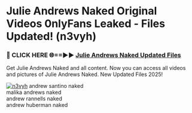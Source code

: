 # Julie Andrews Naked Original Videos 0nlyFans Leaked - Files Updated! (n3vyh)

<h3>🔴 CLICK HERE 🌐==►► <a href="https://tinyurl.com/yckcrads" rel="nofollow">Julie Andrews Naked Updated Files</a></h3>

Get Julie Andrews Naked and all content. Now you can access all videos and pictures of Julie Andrews Naked. New Updated Files 2025!

[![n3vyh](https://i.imgur.com/hpKpOFt.gif)](https://tinyurl.com/yckcrads)
andrew santino naked<br>
malika andrews naked<br>
andrew rannells naked<br>
andrew huberman naked